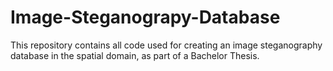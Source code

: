 # Image-Steganograpy-Database
This repository contains all code used for creating an image steganography database in the spatial domain, as part of a Bachelor Thesis.
